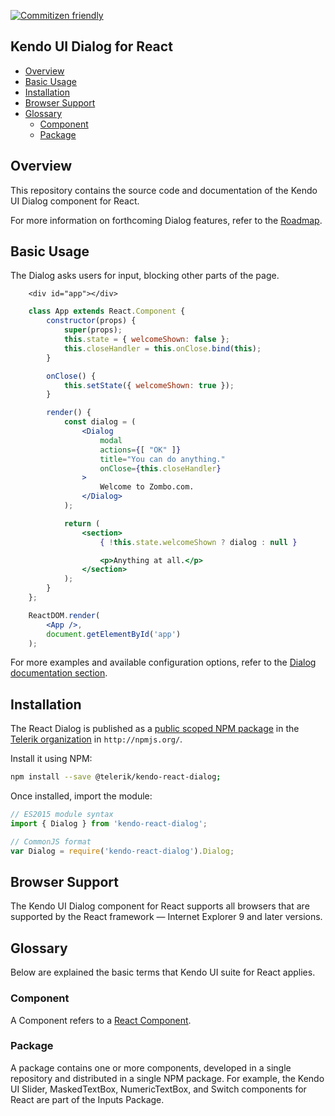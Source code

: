 [![Commitizen friendly](https://img.shields.io/badge/commitizen-friendly-brightgreen.svg)](http://commitizen.github.io/cz-cli/)

## Kendo UI Dialog for React

* [Overview](https://github.com/telerik/kendo-react-dialog#overview)
* [Basic Usage](https://github.com/telerik/kendo-react-dialog#basic-usage)
* [Installation](https://github.com/telerik/kendo-react-dialog#installation)
* [Browser Support](https://github.com/telerik/kendo-react-dialog#browser-support)
* [Glossary](https://github.com/telerik/kendo-react-dialog#glossary)
  * [Component](https://github.com/telerik/kendo-react-dialog#component)
  * [Package](https://github.com/telerik/kendo-react-dialog#package)

## Overview

This repository contains the source code and documentation of the Kendo UI Dialog component for React.

For more information on forthcoming Dialog features, refer to the [Roadmap](https://github.com/telerik/kendo-react-dialog/blob/master/docs/roadmap.md).

## Basic Usage

The Dialog asks users for input, blocking other parts of the page.

```html-preview
    <div id="app"></div>
```
```jsx
    class App extends React.Component {
        constructor(props) {
            super(props);
            this.state = { welcomeShown: false };
            this.closeHandler = this.onClose.bind(this);
        }

        onClose() {
            this.setState({ welcomeShown: true });
        }

        render() {
            const dialog = (
                <Dialog
                    modal
                    actions={[ "OK" ]}
                    title="You can do anything."
                    onClose={this.closeHandler}
                >
                    Welcome to Zombo.com.
                </Dialog>
            );

            return (
                <section>
                    { !this.state.welcomeShown ? dialog : null }

                    <p>Anything at all.</p>
                </section>
            );
        }
    };

    ReactDOM.render(
        <App />,
        document.getElementById('app')
    );

```

For more examples and available configuration options, refer to the [Dialog documentation section](https://github.com/telerik/kendo-react-dialog/blob/master/docs/dialog/overview.md).

## Installation

The React Dialog is published as a [public scoped NPM package](https://docs.npmjs.com/misc/scope) in the [Telerik organization](https://www.npmjs.com/~telerik) in `http://npmjs.org/`.

Install it using NPM:

```sh
npm install --save @telerik/kendo-react-dialog;
```

Once installed, import the module:

```jsx
// ES2015 module syntax
import { Dialog } from 'kendo-react-dialog';
```
```jsx
// CommonJS format
var Dialog = require('kendo-react-dialog').Dialog;
```

## Browser Support

The Kendo UI Dialog component for React supports all browsers that are supported by the React framework &mdash; Internet Explorer 9 and later versions.

## Glossary

Below are explained the basic terms that Kendo UI suite for React applies.

### Component

A Component refers to a [React Component](https://facebook.github.io/react/docs/jsx-in-depth.html#html-tags-vs.-react-components).

### Package

A package contains one or more components, developed in a single repository and distributed in a single NPM package. For example, the Kendo UI Slider, MaskedTextBox, NumericTextBox, and Switch components for React are part of the Inputs Package.

